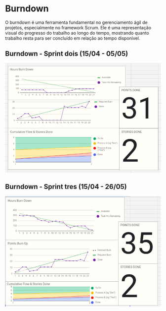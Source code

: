 # Burndown

O burndown é uma ferramenta fundamental no gerenciamento ágil de projetos, especialmente no framework Scrum. Ele é uma representação visual do progresso do trabalho ao longo do tempo, mostrando quanto trabalho resta para ser concluído em relação ao tempo disponível.

## Burndown - Sprint dois (15/04 - 05/05)
![alt text](image.png)


## Burndown - Sprint tres (15/04 - 26/05)
![alt text](image-1.png)